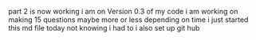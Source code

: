 part 2 is now working i am on Version 0.3 of my code i am working on making 15 questions maybe more or less depending on time i just started this md file today not knowing i had to i also set up git hub